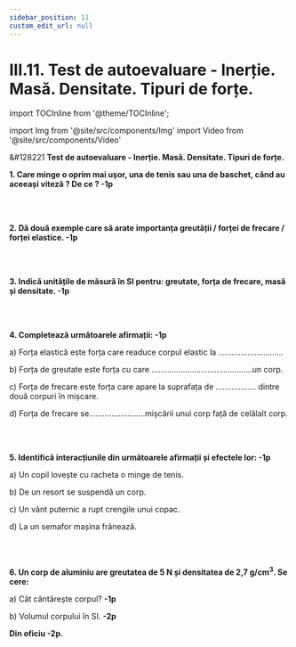 ```yaml
---
sidebar_position: 11
custom_edit_url: null
---
```


# III.11. Test de autoevaluare - Inerție. Masă. Densitate. Tipuri de forțe.


import TOCInline from '@theme/TOCInline';

<TOCInline toc={toc} />



import Img from '@site/src/components/Img'
import Video from '@site/src/components/Video'



<div class="alert alert--warning" role="alert">

&#128221 **Test de autoevaluare - Inerție. Masă. Densitate. Tipuri de forțe.**


**1. Care minge o oprim mai ușor, una de tenis sau una de baschet, când au aceeași viteză ? De ce ? -1p**

<br></br>

**2. Dă două exemple care să arate importanța greutății / forței de frecare / forței elastice. -1p**

<br></br>

**3. Indică unitățile de măsură în SI pentru: greutate, forța de frecare, masă și densitate. -1p**

<br></br>


**4. Completează următoarele afirmații: -1p**

a)	Forța elastică este forța care readuce corpul elastic la …………………...…..

b)	Forța de greutate este forța cu care ………………………………………un corp.

c)	Forța de frecare este forța care apare la suprafața de ……………… dintre două corpuri în mișcare.

d)	Forța de frecare se…………………….mișcării unui corp față de celălalt corp.


<br></br>

**5. Identifică interacțiunile din următoarele afirmații și efectele lor: -1p**

a)	Un copil lovește cu racheta o minge de tenis.

b)	De un resort se suspendă un corp.

c)	Un vânt puternic a rupt crengile unui copac.

d)	La un semafor mașina frânează.


<br></br>


**6. Un corp de aluminiu are greutatea de 5 N și densitatea de 2,7 g/cm<sup>3</sup>. Se cere:**

a)	Cât cântărește corpul? **-1p**

b)	Volumul corpului în SI. **-2p**



**Din oficiu -2p.**






</div>




